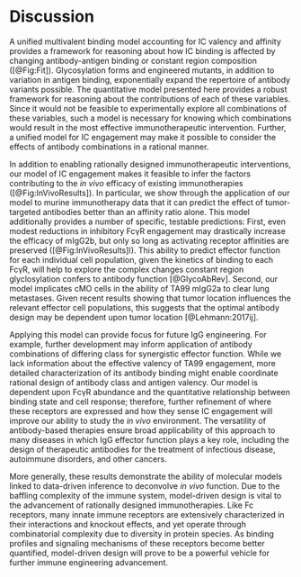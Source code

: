 # Discussion

A unified multivalent binding model accounting for IC valency and affinity provides a framework for reasoning about how IC binding is affected by changing antibody-antigen binding or constant region composition ([@Fig:Fit]). Glycosylation forms and engineered mutants, in addition to variation in antigen binding, exponentially expand the repertoire of antibody variants possible. The quantitative model presented here provides a robust framework for reasoning about the contributions of each of these variables. Since it would not be feasible to experimentally explore all combinations of these variables, such a model is necessary for knowing which combinations would result in the most effective immunotherapeutic intervention. Further, a unified model for IC engagement may make it possible to consider the effects of antibody combinations in a rational manner.

In addition to enabling rationally designed immunotherapeutic interventions, our model of IC engagement makes it feasible to infer the factors contributing to the *in vivo* efficacy of existing immunotherapies ([@Fig:InVivoResults]). In particular, we show through the application of our model to murine immunotherapy data that it can predict the effect of tumor-targeted antibodies better than an affinity ratio alone. This model additionally provides a number of specific, testable predictions: First, even modest reductions in inhibitory FcγR engagement may drastically increase the efficacy of mIgG2b, but only so long as activating receptor affinities are preserved ([@Fig:InVivoResults]I). This ability to predict effector function for each individual cell population, given the kinetics of binding to each FcγR, will help to explore the complex changes constant region glyclosylation confers to antibody function [@GlycoAbRev]. Second, our model implicates cMO cells in the ability of TA99 mIgG2a to clear lung metastases. Given recent results showing that tumor location influences the relevant effector cell populations, this suggests that the optimal antibody design may be dependent upon tumor location [@Lehmann:2017ij].

Applying this model can provide focus for future IgG engineering. For example, further development may inform application of antibody combinations of differing class for synergistic effector function. While we lack information about the effective valency of TA99 engagement, more detailed characterization of its antibody binding might enable coordinate rational design of antibody class and antigen valency. Our model is dependent upon FcγR abundance and the quantitative relationship between binding state and cell response; therefore, further refinement of where these receptors are expressed and how they sense IC engagement will improve our ability to study the *in vivo* environment. The versatility of antibody-based therapies ensure broad applicability of this approach to many diseases in which IgG effector function plays a key role, including the design of therapeutic antibodies for the treatment of infectious disease, autoimmune disorders, and other cancers. 

More generally, these results demonstrate the ability of molecular models linked to data-driven inference to deconvolve *in vivo* function. Due to the baffling complexity of the immune system, model-driven design is vital to the advancement of rationally designed immunotherapies. Like Fc receptors, many innate immune receptors are extensively characterized in their interactions and knockout effects, and yet operate through combinatorial complexity due to diversity in protein species. As binding profiles and signaling mechanisms of these receptors become better quantified, model-driven design will prove to be a powerful vehicle for further immune engineering advancement.
